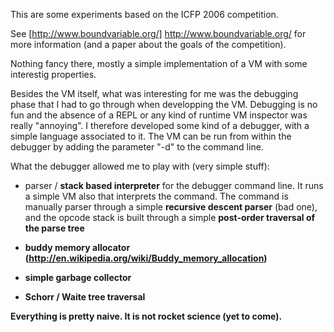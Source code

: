 This are some experiments based on the ICFP 2006 competition.

See [http://www.boundvariable.org/] http://www.boundvariable.org/ for more
information (and a paper about the goals of the competition).

Nothing fancy there, mostly a simple implementation of a VM with some
interestig properties.

Besides the VM itself, what was interesting for me was the debugging phase
that I had to go through when developping the VM. Debugging is no fun and the
absence of a REPL or any kind of runtime VM inspector was really "annoying".
I therefore developed some kind of a debugger, with a simple language associated
to it. The VM can be run from within the debugger by adding the parameter "-d"
to the command line.

What the debugger allowed me to play with (very simple stuff):

* parser / <b>stack based interpreter</b> for the debugger command line. It runs a simple
     VM also that interprets the command. The command is manually parser through
     a simple <b>recursive descent parser</b> (bad one), and the opcode stack is built
     through a simple <b>post-order traversal of the parse tree</d>

* <b>buddy memory</b> allocator (http://en.wikipedia.org/wiki/Buddy_memory_allocation)

* simple garbage collector

* <b>Schorr / Waite</b> tree traversal

Everything is pretty naive. It is not rocket science (yet to come).



